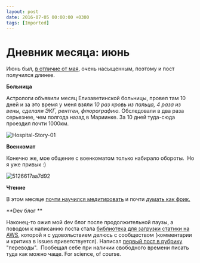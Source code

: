 ```yaml
---
layout: post
date: 2016-07-05 00:00:00 +0300
tags: [Imported]
---
```

# Дневник месяца: июнь

Июнь был, [в отличие от мая](https://blog.alexeyev.me/2016/06/diary-may-16/ "Дневник месяца: май"), очень насыщенным, поэтому и пост получился длинее.

**Больница**

Астрологи объявили месяц Елизаветинской больницы, провел там 10 дней и за это время у меня взяли _10 раз кровь из пальца, 4 раза из вены, сделали ЭКГ, рентген, флюрографию._ Обследовали в два раза серьезнее, чем полгода назад в Мариинке. За 10 дней туда-сюда проездил почти 1000км.

![Hospital-Story-01](https://vlaim.s3.amazonaws.com/uploads/2016/07/Hospital-Story-01.jpg)

**Военкомат**

Конечно же, мое общение с военкоматом только набирало обороты.  Но я уже привык :)

![5126617aa7d92](https://vlaim.s3.amazonaws.com/uploads/2016/07/5126617aa7d92.jpg)

**Чтение**

В этом месяце [почти научился медитировать](https://blog.alexeyev.me/2016/06/corinne-sweet/ "Книга #10:  Корин Свит – Медитация для занятых людей") и почти [думать как фрик.](https://blog.alexeyev.me/2016/07/think-like-a-freak/ "Книга #11: Стивен Дабнер, Стивен Левитт – Фрикомыслие")

**Dev блог **

Наконец-то ожил мой dev блог после продолжительной паузы, а поводом к написанию поста стала [библиотека для загрузки статики на AWS](http://dev.alexeyev.me/php/2016/06/19/yii2-file-upload.html), которой я с удовольствием делюсь с сообществом (комментарии и критика в issues приветствуется). Написал [первый пост в рубрику](https://blog.alexeyev.me/2016/06/one-does-not-simply-learn-to-code/ "Нельзя просто взять и научиться программировать") "переводы".  Пообещал себе при наличии свободного времени писать туда как можно чаще. For science, of course.